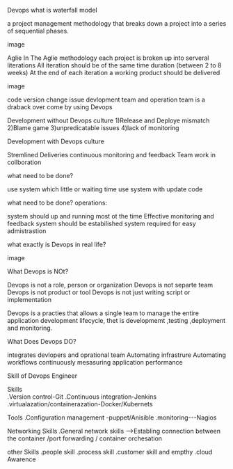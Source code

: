 Devops 
what is waterfall model 

a project management methodology that breaks down a project into a series of sequential phases. 

image




Aglie 
In The Aglie  methodology each project is broken up into serveral literations
All iteration should be of the same time duration (between 2 to 8 weeks)
At the end of each iteration a working product should be delivered

image

code version change issue devlopment team and operation team is a draback over come by using Devops



Development without Devops culture
1)Release and Deploye mismatch 
2)Blame game
3)unpredicatable issues
4)lack of monitoring

Development with Devops culture

Stremlined Deliveries
continuous monitoring and feedback 
Team work in collboration

what need to be done?

use system which little or waiting time
use system with update code

what need to be done? 
operations:

system should up and running most ot the time
Effective monitoring and feedback system should be estabilished
system required for easy admistrastion

what exactly is Devops in real life?

image


What Devops is NOt?

Devops is not a role, person or organization
Devops is not separte team
Devops is not product or tool
Devops is not just writing script or implementation

Devops is a practies that allows a single team to manage the entire application development lifecycle, thet is developmemt ,testing ,deployment and monitoring.

What Does Devops DO?

integrates devlopers and oprational team 
Automating infrastrure
Automating workflows
continuously mesasuring application performance

Skill of Devops Engineer

Skills                         
                         .Version control-Git
                         .Continuous integration-Jenkins
                         .virtualazation/containerazation-Docker/Kubernets
                         
Tools
                          .Configuration management -puppet/Anisible
                          .monitoring---Nagios

 Networking Skills
                           .General network skills -->Establing connection between the container /port forwarding / container orchesation


other
Skills 
                          .people skill
                          .process skill
                          .customer skill and empthy
                          .cloud Awarence

